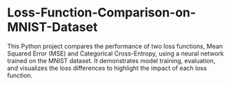 # Loss-Function-Comparison-on-MNIST-Dataset
 This Python project compares the performance of two loss functions, Mean Squared Error (MSE) and Categorical Cross-Entropy, using a neural network trained on the MNIST dataset. It demonstrates model training, evaluation, and visualizes the loss differences to highlight the impact of each loss function.
